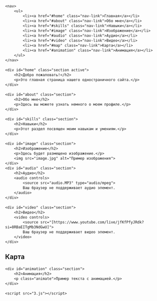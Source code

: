 <!DOCTYPE html>
<html lang="en">
<head>
    <meta charset="UTF-8">
    <meta name="viewport" content="width=device-width, initial-scale=1.0">
    <title>Одностраничный сайт</title>
    <link rel="stylesheet" href="2.css">
</head>
<body>

    <nav>
        <ul>
            <li><a href="#home" class="nav-link">Главная</a></li>
            <li><a href="#about" class="nav-link">Обо мне</a></li>
            <li><a href="#skills" class="nav-link">Навыки</a></li>
            <li><a href="#image" class="nav-link">Изображение</a></li>
            <li><a href="#audio" class="nav-link">Аудио</a></li>
            <li><a href="#video" class="nav-link">Видео</a></li>
            <li><a href="#map" class="nav-link">Карта</a></li>
            <li><a href="#animation" class="nav-link">Анимация</a></li>
        </ul>
    </nav>

    <div id="home" class="section active">
        <h2>Добро пожаловать!</h2>
        <p>Это главная страница нашего одностраничного сайта.</p>
    </div>

    <div id="about" class="section">
        <h2>Обо мне</h2>
        <p>Здесь вы можете узнать немного о моем профиле.</p>
    </div>

    <div id="skills" class="section">
        <h2>Навыки</h2>
        <p>Этот раздел посвящен моим навыкам и умениям.</p>
    </div>

    <div id="image" class="section">
        <h2>Изображение</h2>
        <p>Здесь будет размещено изображение.</p>
        <img src="image.jpg" alt="Пример изображения">
    </div>
    <div id="audio" class="section">
        <h2>Аудио</h2>
        <audio controls>
            <source src="audio.MP3" type="audio/mpeg">
            Ваш браузер не поддерживает аудио элемент.
        </audio>
    </div>

    <div id="video" class="section">
        <h2>Видео</h2>
        <video controls>
            <source src="[https://www.youtube.com/live/jfKfPfyJRdk?si=8RBaEITgMb3NdGwU]">
            Ваш браузер не поддерживает видео элемент.
        </video>
    </div>

 <div id="map" class="section">
        <h2>Карта</h2>
     <div>
        <source src="[https://g.co/kgs/TFkoBDP]">
     </div>
    </div>

    <div id="animation" class="section">
        <h2>Анимация</h2>
        <p class="animate">Пример текста с анимацией.</p>
    </div>

    <script src="3.js"></script>
</body>
</html>

